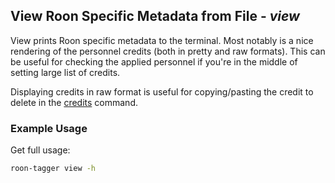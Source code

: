 ## View Roon Specific Metadata from File - _view_

View prints Roon specific metadata to the terminal. Most notably is a nice
rendering of the personnel credits (both in pretty and raw formats). This can be
useful for checking the applied personnel if you're in the middle of setting
large list of credits.

Displaying credits in raw format is useful for copying/pasting the credit to
delete in the [credits](credits.md) command.

### Example Usage

Get full usage:

```bash
roon-tagger view -h
```
